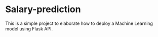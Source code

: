 # Salary-prediction
This is a simple project to elaborate how to deploy a Machine Learning model using Flask API.
